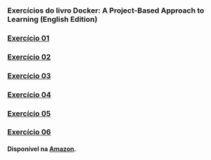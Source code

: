 ### Exercícios do livro **Docker: A Project-Based Approach to Learning (English Edition)**

### [Exercício 01](./exercicio-01/README.md)

### [Exercício 02](./exercicio-02/README.md)

### [Exercício 03](./exercicio-03/README.md)

### [Exercício 04](./exercicio-04/README.md)

### [Exercício 05](./exercicio-05/README.md)

### [Exercício 06](./exercicio-06/README.md)

#### Disponível na [Amazon](https://www.amazon.com.br/gp/product/B09FJ3411G/ref=ppx_yo_dt_b_d_asin_title_o03?ie=UTF8&psc=1).